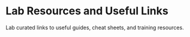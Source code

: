 # Lab Resources and Useful Links

Lab curated links to useful guides, cheat sheets, and training resources.
